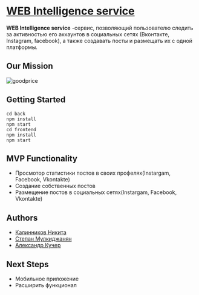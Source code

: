 # [WEB Intelligence service]()

**WEB Intelligence service** -сервис, позволяющий пользователю следить за активностью его аккаунтов в социальных сетях (Вконтакте, Instagram, facebook), а также создавать посты и размещать их с одной платформы.

## Our Mission
![goodprice](/goodprice.png)


## Getting Started
```
cd back
npm install
npm start
cd frontend
npm install
npm start
```

## MVP Functionality
* Просмотор статистики постов в своих профелях(Instargam, Facebook, Vkontakte)
* Создание собственных постов  
* Размещение постов в социальных сетях(Instargam, Facebook, Vkontakte)

## Authors 


- [Калинников Никита](https://github.com/beshunmo)
- [Степан Мулкиджанян](https://github.com/le0n229)
- [Александр Кучер](https://github.com/le0n229)
  
## Next Steps


- Мобильное приложение
- Расширить функционал




